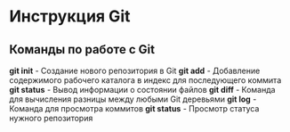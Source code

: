 # Инструкция Git
## Команды по работе с Git
**git init** - Создание нового репозитория в Git
**git add** - Добавление содержимого рабочего каталога в индекс для последующего коммита
**git status** - Вывод информации о состоянии файлов
**git diff** - Команда для вычисления разницы между любыми Git деревьями
**git log** - Команда для просмотра коммитов
**git status** - Просмотр статуса нужного репозитория